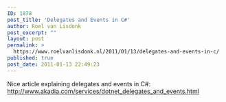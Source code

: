 ```yaml
---
ID: 1878
post_title: 'Delegates and Events in C#'
author: Roel van Lisdonk
post_excerpt: ""
layout: post
permalink: >
  https://www.roelvanlisdonk.nl/2011/01/13/delegates-and-events-in-c/
published: true
post_date: 2011-01-13 22:49:23
---
```

<p align="left">Nice article explaining delegates and events in C#: <a title="http://www.akadia.com/services/dotnet_delegates_and_events.html" href="http://www.akadia.com/services/dotnet_delegates_and_events.html">http://www.akadia.com/services/dotnet_delegates_and_events.html</a></p>